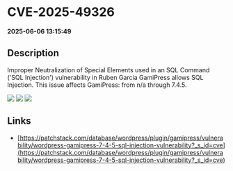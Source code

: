 # CVE-2025-49326

**2025-06-06 13:15:49**

## Description
Improper Neutralization of Special Elements used in an SQL Command ('SQL Injection') vulnerability in Ruben Garcia GamiPress allows SQL Injection. This issue affects GamiPress: from n/a through 7.4.5.

![](https://img.shields.io/static/v1?label=Score&message=7.6&color=red)
![](https://img.shields.io/static/v1?label=Severity&message=HIGH&color=red)
![](https://img.shields.io/static/v1?label=CWE&message=SQL&color=green)

## Links
- [https://patchstack.com/database/wordpress/plugin/gamipress/vulnerability/wordpress-gamipress-7-4-5-sql-injection-vulnerability?_s_id=cve](https://patchstack.com/database/wordpress/plugin/gamipress/vulnerability/wordpress-gamipress-7-4-5-sql-injection-vulnerability?_s_id=cve)
